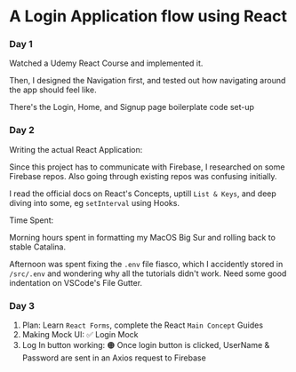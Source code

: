 # A Login Application flow using React

### Day 1
Watched a Udemy React Course and implemented it.

Then, I designed the Navigation first, and tested out how navigating around the app should feel like.

There's the Login, Home, and Signup page boilerplate code set-up

### Day 2

Writing the actual React Application:

Since this project has to communicate with Firebase, I researched on some Firebase repos. Also going through existing repos was confusing initially.

I read the official docs on React's Concepts, uptill `List & Keys`, and deep diving into some, eg `setInterval` using Hooks.

Time Spent:

Morning hours spent in formatting my MacOS Big Sur and rolling back to stable Catalina.

Afternoon was spent fixing the `.env` file fiasco, which I accidently stored in `/src/.env` and wondering why all the tutorials didn't work. Need some good indentation on VSCode's File Gutter.

### Day 3

1. Plan: Learn `React Forms`, complete the React `Main Concept` Guides
1. Making Mock UI: ✅ Login Mock
1. Log In button working: 🟠 Once login button is clicked, UserName & Password are sent in an Axios request to Firebase
